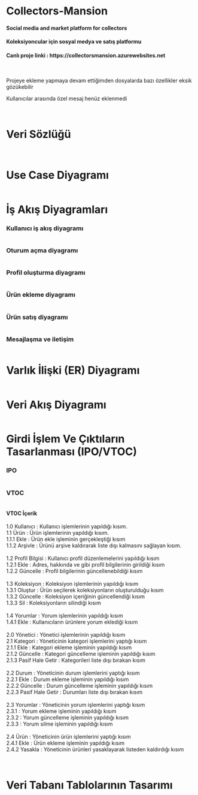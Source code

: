 # Collectors-Mansion
 <h4>Social media and market platform for collectors</h4>
 <h4>Koleksiyoncular için sosyal medya ve satış platformu</h4>
 <h4>Canlı proje linki : https://collectorsmansion.azurewebsites.net</h4> <br>
 <p>Projeye ekleme yapmaya devam ettiğimden dosyalarda bazı özellikler eksik gözükebilir</p>
 <p>Kullanıcılar arasında özel mesaj henüz eklenmedi</p>
 <br>
 <h1>Veri Sözlüğü</h1>
 <div style="display: grid; justify-content: start;">
   <img src="Collector/wwwroot/documentation/Veri sözlük part1.png" alt="">
   <img src="Collector/wwwroot/documentation/Veri sözlüğü part 2.png" alt="">
 </div>
 
 <br>
 
 <h1>Use Case Diyagramı</h1>
 <img src="Collector/wwwroot/documentation/Use Case.png" alt="">
 <br>

 <h1>İş Akış Diyagramları</h1>
 <h3>Kullanıcı iş akış diyagramı</h3>
 <img src="Collector/wwwroot/documentation/İş akış diyagramları png/Kayıt olma.png" alt="">
 <br>
 <h3>Oturum açma diyagramı</h3>
 <img src="Collector/wwwroot/documentation/İş akış diyagramları png/Oturum açma.drawio.png" alt="">
 <br>
 <h3>Profil oluşturma diyagramı</h3>
 <img src="Collector/wwwroot/documentation/İş akış diyagramları png/profil oluşturma.drawio.png" alt="">
 <br>
 <h3>Ürün ekleme diyagramı</h3>
 <img src="Collector/wwwroot/documentation/İş akış diyagramları png/Ürün Ekleme.png" alt="">
 <br>
 <h3>Ürün satış diyagramı</h3>
 <img src="Collector/wwwroot/documentation/İş akış diyagramları png/Ürün satış.png" alt="">
 <br>
 <h3>Mesajlaşma ve iletişim</h3>
 <img src="Collector/wwwroot/documentation/İş akış diyagramları png/Mesaj yollama.png" alt="">
 <br>

 <h1>Varlık İlişki (ER) Diyagramı</h1>
 <img src="Collector/wwwroot/documentation/ER Diyagramı.png" alt="">
 <br>

 <h1>Veri Akış Diyagramı</h1>
 <img src="Collector/wwwroot/documentation/veri akış diyagram.png" alt="">
 <br>

 <h1>Girdi İşlem Ve Çıktıların Tasarlanması (IPO/VTOC)</h1>
 <h3>IPO</h3>
 <img src="Collector/wwwroot/documentation/Genel IPO.png" alt="">
 <h3>VTOC</h3>
 <img src="Collector/wwwroot/documentation/VTOC Diyagramı.drawio.png" alt="">
 <h4>VTOC İçerik</h4>
 <p>
 1.0 Kullanıcı : Kullanıcı işlemlerinin yapıldığı kısım. <br>
 1.1 Ürün : Ürün işlemlerinin yapıldığı kısım. <br>
 1.1.1 Ekle : Ürün ekle işleminin gerçekleştiği kısım <br>
 1.1.2 Arşivle : Ürünü arşive kaldırarak liste dışı kalmasını sağlayan kısım. <br>
 <br>
 1.2 Profil Bilgisi : Kullanıcı profil düzenlemelerini yapıldığı kısım <br>
 1.2.1 Ekle : Adres, hakkında ve gibi profil bilgilerinin girildiği kısım <br>
 1.2.2 Güncelle : Profil bilgilerinin güncellenebildiği kısım <br>
 <br>
 1.3 Koleksiyon : Koleksiyon işlemlerinin yapıldığı kısım <br>
 1.3.1 Oluştur : Ürün seçilerek koleksiyonların oluşturulduğu kısım <br>
 1.3.2 Güncelle : Koleksiyon içeriğinin güncellendiği kısım <br>
 1.3.3 Sil : Koleksiyonların silindiği kısım <br>
 <br>
 1.4 Yorumlar : Yorum işlemlerinin yapıldığı kısım <br>
 1.4.1 Ekle : Kullanıcıların ürünlere yorum eklediği kısım <br>
 <br>
 2.0 Yönetici : Yönetici işlemlerinin yapıldığı kısım <br>
 2.1 Kategori : Yöneticinin kategori işlemlerini yaptığı kısım <br>
 2.1.1 Ekle : Kategori ekleme işleminin yapıldığı kısım <br>
 2.1.2 Güncelle : Kategori güncelleme işleminin yapıldığı kısım <br>
 2.1.3 Pasif Hale Getir : Kategorileri liste dışı bırakan kısım <br>
 <br>
 2.2 Durum : Yöneticinin durum işlemlerini yaptığı kısım <br>
 2.2.1 Ekle : Durum ekleme işleminin yapıldığı kısım <br>
 2.2.2 Güncelle : Durum güncelleme işleminin yapıldığı kısım <br>
 2.2.3 Pasif Hale Getir : Durumları liste dışı bırakan kısım <br>
 <br>
 2.3 Yorumlar : Yöneticinin yorum işlemlerini yaptığı kısım <br>
 2.3.1 : Yorum ekleme işleminin yapıldığı kısım <br>
 2.3.2 : Yorum güncelleme işleminin yapıldığı kısım <br>
 2.3.3 : Yorum silme işleminin yapıldığı kısım <br>
 <br>
 2.4 Ürün : Yöneticinin ürün işlemlerini yaptığı kısım <br>
 2.4.1 Ekle : Ürün ekleme işleminin yapıldığı kısım <br>
 2.4.2 Yasakla : Yöneticinin ürünleri yasaklayarak listeden kaldırdığı kısım <br>
</p>
<br>
<h1>Veri Tabanı Tablolarının Tasarımı</h1>
<img src="Collector/wwwroot/documentation/veritabanı diyagramı.png" alt="">


 
 
 
  
  
 

 

 
